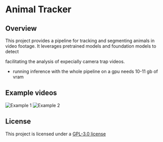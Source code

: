 # Animal Tracker

## Overview
This project provides a pipeline for tracking and segmenting animals in video footage. It leverages pretrained models and foundation models to detect

facilitating the analysis of expecially camera trap videos.



- running inference with the whole pipeline on a gpu needs 10-11 gb of vram





## Example videos
![Example 1](assets/vid1.gif)  ![Example 2](assets/vid2.gif)



## License

This project is licensed under a [GPL-3.0 license](LICENSE) 
